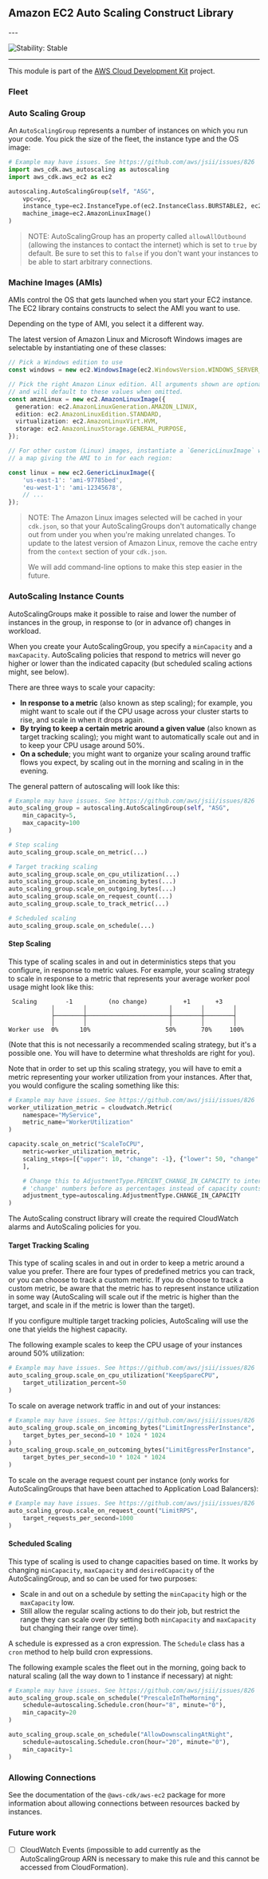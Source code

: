 ## Amazon EC2 Auto Scaling Construct Library

<html></html>---


![Stability: Stable](https://img.shields.io/badge/stability-Stable-success.svg?style=for-the-badge)

---
<html></html>

This module is part of the [AWS Cloud Development Kit](https://github.com/aws/aws-cdk) project.

### Fleet

### Auto Scaling Group

An `AutoScalingGroup` represents a number of instances on which you run your code. You
pick the size of the fleet, the instance type and the OS image:

```python
# Example may have issues. See https://github.com/aws/jsii/issues/826
import aws_cdk.aws_autoscaling as autoscaling
import aws_cdk.aws_ec2 as ec2

autoscaling.AutoScalingGroup(self, "ASG",
    vpc=vpc,
    instance_type=ec2.InstanceType.of(ec2.InstanceClass.BURSTABLE2, ec2.InstanceSize.MICRO),
    machine_image=ec2.AmazonLinuxImage()
)
```

> NOTE: AutoScalingGroup has an property called `allowAllOutbound` (allowing the instances to contact the
> internet) which is set to `true` by default. Be sure to set this to `false`  if you don't want
> your instances to be able to start arbitrary connections.

### Machine Images (AMIs)

AMIs control the OS that gets launched when you start your EC2 instance. The EC2
library contains constructs to select the AMI you want to use.

Depending on the type of AMI, you select it a different way.

The latest version of Amazon Linux and Microsoft Windows images are
selectable by instantiating one of these classes:

```ts lit=test/example.images.lit.ts
// Pick a Windows edition to use
const windows = new ec2.WindowsImage(ec2.WindowsVersion.WINDOWS_SERVER_2019_ENGLISH_FULL_BASE);

// Pick the right Amazon Linux edition. All arguments shown are optional
// and will default to these values when omitted.
const amznLinux = new ec2.AmazonLinuxImage({
  generation: ec2.AmazonLinuxGeneration.AMAZON_LINUX,
  edition: ec2.AmazonLinuxEdition.STANDARD,
  virtualization: ec2.AmazonLinuxVirt.HVM,
  storage: ec2.AmazonLinuxStorage.GENERAL_PURPOSE,
});

// For other custom (Linux) images, instantiate a `GenericLinuxImage` with
// a map giving the AMI to in for each region:

const linux = new ec2.GenericLinuxImage({
    'us-east-1': 'ami-97785bed',
    'eu-west-1': 'ami-12345678',
    // ...
});
```

> NOTE: The Amazon Linux images selected will be cached in your `cdk.json`, so that your
> AutoScalingGroups don't automatically change out from under you when you're making unrelated
> changes. To update to the latest version of Amazon Linux, remove the cache entry from the `context`
> section of your `cdk.json`.
>
> We will add command-line options to make this step easier in the future.

### AutoScaling Instance Counts

AutoScalingGroups make it possible to raise and lower the number of instances in the group,
in response to (or in advance of) changes in workload.

When you create your AutoScalingGroup, you specify a `minCapacity` and a
`maxCapacity`. AutoScaling policies that respond to metrics will never go higher
or lower than the indicated capacity (but scheduled scaling actions might, see
below).

There are three ways to scale your capacity:

* **In response to a metric** (also known as step scaling); for example, you
  might want to scale out if the CPU usage across your cluster starts to rise,
  and scale in when it drops again.
* **By trying to keep a certain metric around a given value** (also known as
  target tracking scaling); you might want to automatically scale out and in to
  keep your CPU usage around 50%.
* **On a schedule**; you might want to organize your scaling around traffic
  flows you expect, by scaling out in the morning and scaling in in the
  evening.

The general pattern of autoscaling will look like this:

```python
# Example may have issues. See https://github.com/aws/jsii/issues/826
auto_scaling_group = autoscaling.AutoScalingGroup(self, "ASG",
    min_capacity=5,
    max_capacity=100
)

# Step scaling
auto_scaling_group.scale_on_metric(...)

# Target tracking scaling
auto_scaling_group.scale_on_cpu_utilization(...)
auto_scaling_group.scale_on_incoming_bytes(...)
auto_scaling_group.scale_on_outgoing_bytes(...)
auto_scaling_group.scale_on_request_count(...)
auto_scaling_group.scale_to_track_metric(...)

# Scheduled scaling
auto_scaling_group.scale_on_schedule(...)
```

#### Step Scaling

This type of scaling scales in and out in deterministics steps that you
configure, in response to metric values. For example, your scaling strategy to
scale in response to a metric that represents your average worker pool usage
might look like this:

```
 Scaling        -1          (no change)          +1       +3
            │        │                       │        │        │
            ├────────┼───────────────────────┼────────┼────────┤
            │        │                       │        │        │
Worker use  0%      10%                     50%       70%     100%
```

(Note that this is not necessarily a recommended scaling strategy, but it's
a possible one. You will have to determine what thresholds are right for you).

Note that in order to set up this scaling strategy, you will have to emit a
metric representing your worker utilization from your instances. After that,
you would configure the scaling something like this:

```python
# Example may have issues. See https://github.com/aws/jsii/issues/826
worker_utilization_metric = cloudwatch.Metric(
    namespace="MyService",
    metric_name="WorkerUtilization"
)

capacity.scale_on_metric("ScaleToCPU",
    metric=worker_utilization_metric,
    scaling_steps=[{"upper": 10, "change": -1}, {"lower": 50, "change": +1}, {"lower": 70, "change": +3}
    ],

    # Change this to AdjustmentType.PERCENT_CHANGE_IN_CAPACITY to interpret the
    # 'change' numbers before as percentages instead of capacity counts.
    adjustment_type=autoscaling.AdjustmentType.CHANGE_IN_CAPACITY
)
```

The AutoScaling construct library will create the required CloudWatch alarms and
AutoScaling policies for you.

#### Target Tracking Scaling

This type of scaling scales in and out in order to keep a metric around a value
you prefer. There are four types of predefined metrics you can track, or you can
choose to track a custom metric. If you do choose to track a custom metric,
be aware that the metric has to represent instance utilization in some way
(AutoScaling will scale out if the metric is higher than the target, and scale
in if the metric is lower than the target).

If you configure multiple target tracking policies, AutoScaling will use the
one that yields the highest capacity.

The following example scales to keep the CPU usage of your instances around
50% utilization:

```python
# Example may have issues. See https://github.com/aws/jsii/issues/826
auto_scaling_group.scale_on_cpu_utilization("KeepSpareCPU",
    target_utilization_percent=50
)
```

To scale on average network traffic in and out of your instances:

```python
# Example may have issues. See https://github.com/aws/jsii/issues/826
auto_scaling_group.scale_on_incoming_bytes("LimitIngressPerInstance",
    target_bytes_per_second=10 * 1024 * 1024
)
auto_scaling_group.scale_on_outcoming_bytes("LimitEgressPerInstance",
    target_bytes_per_second=10 * 1024 * 1024
)
```

To scale on the average request count per instance (only works for
AutoScalingGroups that have been attached to Application Load
Balancers):

```python
# Example may have issues. See https://github.com/aws/jsii/issues/826
auto_scaling_group.scale_on_request_count("LimitRPS",
    target_requests_per_second=1000
)
```

#### Scheduled Scaling

This type of scaling is used to change capacities based on time. It works by
changing `minCapacity`, `maxCapacity` and `desiredCapacity` of the
AutoScalingGroup, and so can be used for two purposes:

* Scale in and out on a schedule by setting the `minCapacity` high or
  the `maxCapacity` low.
* Still allow the regular scaling actions to do their job, but restrict
  the range they can scale over (by setting both `minCapacity` and
  `maxCapacity` but changing their range over time).

A schedule is expressed as a cron expression. The `Schedule` class has a `cron` method to help build cron expressions.

The following example scales the fleet out in the morning, going back to natural
scaling (all the way down to 1 instance if necessary) at night:

```python
# Example may have issues. See https://github.com/aws/jsii/issues/826
auto_scaling_group.scale_on_schedule("PrescaleInTheMorning",
    schedule=autoscaling.Schedule.cron(hour="8", minute="0"),
    min_capacity=20
)

auto_scaling_group.scale_on_schedule("AllowDownscalingAtNight",
    schedule=autoscaling.Schedule.cron(hour="20", minute="0"),
    min_capacity=1
)
```

### Allowing Connections

See the documentation of the `@aws-cdk/aws-ec2` package for more information
about allowing connections between resources backed by instances.

### Future work

* [ ] CloudWatch Events (impossible to add currently as the AutoScalingGroup ARN is
  necessary to make this rule and this cannot be accessed from CloudFormation).
